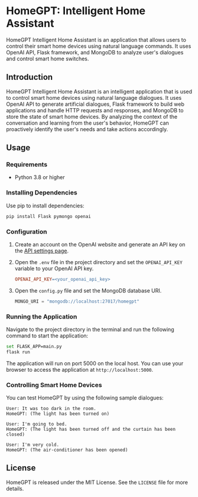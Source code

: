 # HomeGPT: Intelligent Home Assistant

HomeGPT Intelligent Home Assistant is an application that allows users to control their smart home devices using natural language commands. It uses OpenAI API, Flask framework, and MongoDB to analyze user's dialogues and control smart home switches.

## Introduction

HomeGPT Intelligent Home Assistant is an intelligent application that is used to control smart home devices using natural language dialogues.  It uses OpenAI API to generate artificial dialogues, Flask framework to build web applications and handle HTTP requests and responses, and MongoDB to store the state of smart home devices.
By analyzing the context of the conversation and learning from the user's behavior, HomeGPT can proactively identify the user's needs and take actions accordingly.

## Usage

### Requirements

- Python 3.8 or higher

### Installing Dependencies

Use pip to install dependencies:

```bash
pip install Flask pymongo openai
```

### Configuration

1. Create an account on the OpenAI website and generate an API key on the [API settings page](https://beta.openai.com/account/api-keys).

2. Open the `.env` file in the project directory and set the `OPENAI_API_KEY` variable to your OpenAI API key.

   ```makefile
   OPENAI_API_KEY=<your_openai_api_key>
   ```

3. Open the `config.py` file and set the MongoDB database URI.

   ```python
   MONGO_URI = "mongodb://localhost:27017/homegpt"
   ```

### Running the Application

Navigate to the project directory in the terminal and run the following command to start the application:

```bash
set FLASK_APP=main.py
flask run
```

The application will run on port 5000 on the local host. You can use your browser to access the application at `http://localhost:5000`.

### Controlling Smart Home Devices

You can test HomeGPT by using the following sample dialogues:

```
User: It was too dark in the room.
HomeGPT: (The light has been turned on)

User: I'm going to bed.
HomeGPT: (The light has been turned off and the curtain has been closed)

User: I'm very cold.
HomeGPT: (The air-conditioner has been opened)
```

## License

HomeGPT is released under the MIT License. See the `LICENSE` file for more details.